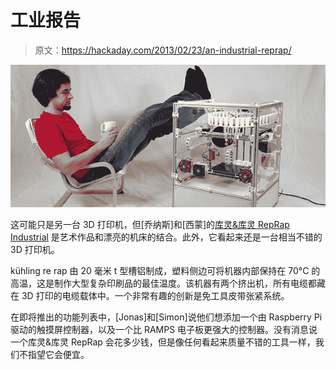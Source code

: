 # 工业报告

> 原文：<https://hackaday.com/2013/02/23/an-industrial-reprap/>

![rep](img/36d0a40d8bbaf0a887232e469db6be92.png)

这可能只是另一台 3D 打印机，但[乔纳斯]和[西蒙]的[库灵&库灵 RepRap Industrial](http://kuehlingkuehling.de/2013/02/13/the-kuhlingkuhling-reprap-industrial/) 是艺术作品和漂亮的机床的结合。此外，它看起来还是一台相当不错的 3D 打印机。

kühling re rap 由 20 毫米 t 型槽铝制成，塑料侧边可将机器内部保持在 70°C 的高温，这是制作大型复杂印刷品的最佳温度。该机器有两个挤出机，所有电缆都藏在 3D 打印的电缆载体中。一个非常有趣的创新是免工具皮带张紧系统。

在即将推出的功能列表中，[Jonas]和[Simon]说他们想添加一个由 Raspberry Pi 驱动的触摸屏控制器，以及一个比 RAMPS 电子板更强大的控制器。没有消息说一个库灵&库灵 RepRap 会花多少钱，但是像任何看起来质量不错的工具一样，我们不指望它会便宜。